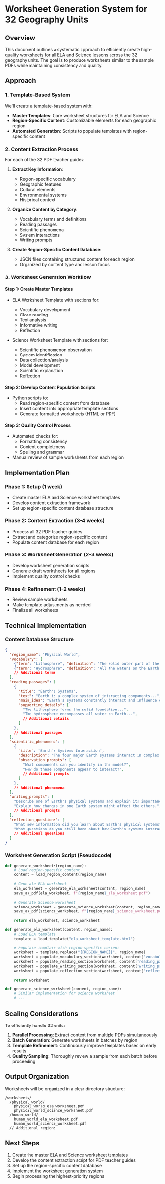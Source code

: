 # Worksheet Generation System for 32 Geography Units

## Overview

This document outlines a systematic approach to efficiently create high-quality worksheets for all ELA and Science lessons across the 32 geography units. The goal is to produce worksheets similar to the sample PDFs while maintaining consistency and quality.

## Approach

### 1. Template-Based System

We'll create a template-based system with:

- **Master Templates**: Core worksheet structures for ELA and Science
- **Region-Specific Content**: Customizable elements for each geographic region
- **Automated Generation**: Scripts to populate templates with region-specific content

### 2. Content Extraction Process

For each of the 32 PDF teacher guides:

1. **Extract Key Information**:
   - Region-specific vocabulary
   - Geographic features
   - Cultural elements
   - Environmental systems
   - Historical context

2. **Organize Content by Category**:
   - Vocabulary terms and definitions
   - Reading passages
   - Scientific phenomena
   - System interactions
   - Writing prompts

3. **Create Region-Specific Content Database**:
   - JSON files containing structured content for each region
   - Organized by content type and lesson focus

### 3. Worksheet Generation Workflow

#### Step 1: Create Master Templates
- ELA Worksheet Template with sections for:
  - Vocabulary development
  - Close reading
  - Text analysis
  - Informative writing
  - Reflection

- Science Worksheet Template with sections for:
  - Scientific phenomenon observation
  - System identification
  - Data collection/analysis
  - Model development
  - Scientific explanation
  - Reflection

#### Step 2: Develop Content Population Scripts
- Python scripts to:
  - Read region-specific content from database
  - Insert content into appropriate template sections
  - Generate formatted worksheets (HTML or PDF)

#### Step 3: Quality Control Process
- Automated checks for:
  - Formatting consistency
  - Content completeness
  - Spelling and grammar
- Manual review of sample worksheets from each region

## Implementation Plan

### Phase 1: Setup (1 week)
- Create master ELA and Science worksheet templates
- Develop content extraction framework
- Set up region-specific content database structure

### Phase 2: Content Extraction (3-4 weeks)
- Process all 32 PDF teacher guides
- Extract and categorize region-specific content
- Populate content database for each region

### Phase 3: Worksheet Generation (2-3 weeks)
- Develop worksheet generation scripts
- Generate draft worksheets for all regions
- Implement quality control checks

### Phase 4: Refinement (1-2 weeks)
- Review sample worksheets
- Make template adjustments as needed
- Finalize all worksheets

## Technical Implementation

### Content Database Structure

```json
{
  "region_name": "Physical World",
  "vocabulary": [
    {"term": "Lithosphere", "definition": "The solid outer part of the Earth..."},
    {"term": "Hydrosphere", "definition": "All the waters on the Earth's surface..."},
    // Additional terms
  ],
  "reading_passages": [
    {
      "title": "Earth's Systems",
      "text": "Earth is a complex system of interacting components...",
      "main_idea": "Earth's systems constantly interact and influence one another...",
      "supporting_details": [
        "The lithosphere forms the solid foundation...",
        "The hydrosphere encompasses all water on Earth...",
        // Additional details
      ]
    },
    // Additional passages
  ],
  "scientific_phenomena": [
    {
      "title": "Earth's Systems Interaction",
      "description": "The four major Earth systems interact in complex ways...",
      "observation_prompts": [
        "What components can you identify in the model?",
        "How do these components appear to interact?",
        // Additional prompts
      ]
    },
    // Additional phenomena
  ],
  "writing_prompts": [
    "Describe one of Earth's physical systems and explain its importance.",
    "Explain how changes in one Earth system might affect the others.",
    // Additional prompts
  ],
  "reflection_questions": [
    "What new information did you learn about Earth's physical systems?",
    "What questions do you still have about how Earth's systems interact?",
    // Additional questions
  ]
}
```

### Worksheet Generation Script (Pseudocode)

```python
def generate_worksheets(region_name):
    # Load region-specific content
    content = load_region_content(region_name)
    
    # Generate ELA worksheet
    ela_worksheet = generate_ela_worksheet(content, region_name)
    save_as_pdf(ela_worksheet, f"{region_name}_ela_worksheet.pdf")
    
    # Generate Science worksheet
    science_worksheet = generate_science_worksheet(content, region_name)
    save_as_pdf(science_worksheet, f"{region_name}_science_worksheet.pdf")
    
    return ela_worksheet, science_worksheet

def generate_ela_worksheet(content, region_name):
    # Load ELA template
    template = load_template("ela_worksheet_template.html")
    
    # Populate template with region-specific content
    worksheet = template.replace("{{REGION_NAME}}", region_name)
    worksheet = populate_vocabulary_section(worksheet, content["vocabulary"])
    worksheet = populate_reading_section(worksheet, content["reading_passages"][0])
    worksheet = populate_writing_section(worksheet, content["writing_prompts"][0])
    worksheet = populate_reflection_section(worksheet, content["reflection_questions"])
    
    return worksheet

def generate_science_worksheet(content, region_name):
    # Similar implementation for science worksheet
    # ...
```

## Scaling Considerations

To efficiently handle 32 units:

1. **Parallel Processing**: Extract content from multiple PDFs simultaneously
2. **Batch Generation**: Generate worksheets in batches by region
3. **Template Refinement**: Continuously improve templates based on early results
4. **Quality Sampling**: Thoroughly review a sample from each batch before proceeding

## Output Organization

Worksheets will be organized in a clear directory structure:

```
/worksheets/
  /physical_world/
    physical_world_ela_worksheet.pdf
    physical_world_science_worksheet.pdf
  /human_world/
    human_world_ela_worksheet.pdf
    human_world_science_worksheet.pdf
  // Additional regions
```

## Next Steps

1. Create the master ELA and Science worksheet templates
2. Develop the content extraction script for PDF teacher guides
3. Set up the region-specific content database
4. Implement the worksheet generation system
5. Begin processing the highest-priority regions